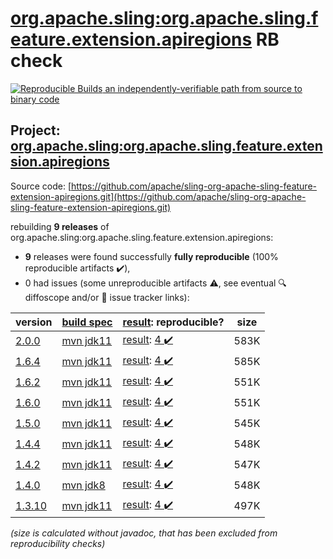 [org.apache.sling:org.apache.sling.feature.extension.apiregions](https://search.maven.org/artifact/org.apache.sling/org.apache.sling.feature.extension.apiregions/) RB check
=======

[![Reproducible Builds](https://reproducible-builds.org/images/logos/rb.svg) an independently-verifiable path from source to binary code](https://reproducible-builds.org/)

## Project: [org.apache.sling:org.apache.sling.feature.extension.apiregions](https://search.maven.org/artifact/org.apache.sling/org.apache.sling.feature.extension.apiregions/)

Source code: [https://github.com/apache/sling-org-apache-sling-feature-extension-apiregions.git](https://github.com/apache/sling-org-apache-sling-feature-extension-apiregions.git)

rebuilding **9 releases** of org.apache.sling:org.apache.sling.feature.extension.apiregions:
- **9** releases were found successfully **fully reproducible** (100% reproducible artifacts :heavy_check_mark:),
- 0 had issues (some unreproducible artifacts :warning:, see eventual :mag: diffoscope and/or :memo: issue tracker links):

| version | [build spec](/BUILDSPEC.md) | [result](https://reproducible-builds.org/docs/jvm/): reproducible? | size |
| -- | --------- | ------ | -- |
| [2.0.0](https://search.maven.org/artifact/org.apache.sling/org.apache.sling.feature.extension.apiregions/2.0.0/pom) | [mvn jdk11](org.apache.sling.feature.extension.apiregions-2.0.0.buildspec) | [result](org.apache.sling.feature.extension.apiregions-2.0.0.buildinfo): [4 :heavy_check_mark: ](org.apache.sling.feature.extension.apiregions-2.0.0.buildcompare) | 583K |
| [1.6.4](https://search.maven.org/artifact/org.apache.sling/org.apache.sling.feature.extension.apiregions/1.6.4/pom) | [mvn jdk11](org.apache.sling.feature.extension.apiregions-1.6.4.buildspec) | [result](org.apache.sling.feature.extension.apiregions-1.6.4.buildinfo): [4 :heavy_check_mark: ](org.apache.sling.feature.extension.apiregions-1.6.4.buildcompare) | 585K |
| [1.6.2](https://search.maven.org/artifact/org.apache.sling/org.apache.sling.feature.extension.apiregions/1.6.2/pom) | [mvn jdk11](org.apache.sling.feature.extension.apiregions-1.6.2.buildspec) | [result](org.apache.sling.feature.extension.apiregions-1.6.2.buildinfo): [4 :heavy_check_mark: ](org.apache.sling.feature.extension.apiregions-1.6.2.buildcompare) | 551K |
| [1.6.0](https://search.maven.org/artifact/org.apache.sling/org.apache.sling.feature.extension.apiregions/1.6.0/pom) | [mvn jdk11](org.apache.sling.feature.extension.apiregions-1.6.0.buildspec) | [result](org.apache.sling.feature.extension.apiregions-1.6.0.buildinfo): [4 :heavy_check_mark: ](org.apache.sling.feature.extension.apiregions-1.6.0.buildcompare) | 551K |
| [1.5.0](https://search.maven.org/artifact/org.apache.sling/org.apache.sling.feature.extension.apiregions/1.5.0/pom) | [mvn jdk11](org.apache.sling.feature.extension.apiregions-1.5.0.buildspec) | [result](org.apache.sling.feature.extension.apiregions-1.5.0.buildinfo): [4 :heavy_check_mark: ](org.apache.sling.feature.extension.apiregions-1.5.0.buildcompare) | 545K |
| [1.4.4](https://search.maven.org/artifact/org.apache.sling/org.apache.sling.feature.extension.apiregions/1.4.4/pom) | [mvn jdk11](org.apache.sling.feature.extension.apiregions-1.4.4.buildspec) | [result](org.apache.sling.feature.extension.apiregions-1.4.4.buildinfo): [4 :heavy_check_mark: ](org.apache.sling.feature.extension.apiregions-1.4.4.buildcompare) | 548K |
| [1.4.2](https://search.maven.org/artifact/org.apache.sling/org.apache.sling.feature.extension.apiregions/1.4.2/pom) | [mvn jdk11](org.apache.sling.feature.extension.apiregions-1.4.2.buildspec) | [result](org.apache.sling.feature.extension.apiregions-1.4.2.buildinfo): [4 :heavy_check_mark: ](org.apache.sling.feature.extension.apiregions-1.4.2.buildcompare) | 547K |
| [1.4.0](https://search.maven.org/artifact/org.apache.sling/org.apache.sling.feature.extension.apiregions/1.4.0/pom) | [mvn jdk8](org.apache.sling.feature.extension.apiregions-1.4.0.buildspec) | [result](org.apache.sling.feature.extension.apiregions-1.4.0.buildinfo): [4 :heavy_check_mark: ](org.apache.sling.feature.extension.apiregions-1.4.0.buildcompare) | 548K |
| [1.3.10](https://search.maven.org/artifact/org.apache.sling/org.apache.sling.feature.extension.apiregions/1.3.10/pom) | [mvn jdk11](org.apache.sling.feature.extension.apiregions-1.3.10.buildspec) | [result](org.apache.sling.feature.extension.apiregions-1.3.10.buildinfo): [4 :heavy_check_mark: ](org.apache.sling.feature.extension.apiregions-1.3.10.buildcompare) | 497K |

<i>(size is calculated without javadoc, that has been excluded from reproducibility checks)</i>
